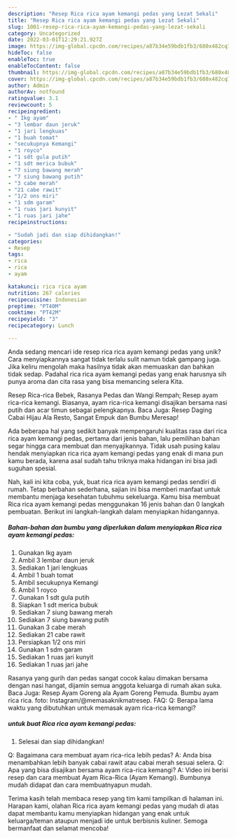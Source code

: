 ```yaml
---
description: "Resep Rica rica ayam kemangi pedas yang Lezat Sekali"
title: "Resep Rica rica ayam kemangi pedas yang Lezat Sekali"
slug: 1001-resep-rica-rica-ayam-kemangi-pedas-yang-lezat-sekali
category: Uncategorized
date: 2022-03-01T12:29:21.927Z
image: https://img-global.cpcdn.com/recipes/a87b34e59bdb1fb3/680x482cq70/rica-rica-ayam-kemangi-pedas-foto-resep-utama.jpg
hideToc: false
enableToc: true
enableTocContent: false
thumbnail: https://img-global.cpcdn.com/recipes/a87b34e59bdb1fb3/680x482cq70/rica-rica-ayam-kemangi-pedas-foto-resep-utama.jpg
cover: https://img-global.cpcdn.com/recipes/a87b34e59bdb1fb3/680x482cq70/rica-rica-ayam-kemangi-pedas-foto-resep-utama.jpg
author: Admin
authorAv: notfound
ratingvalue: 3.1
reviewcount: 5
recipeingredient:
- " Ikg ayam"
- "3 lembar daun jeruk"
- "1 jari lengkuas"
- "1 buah tomat"
- "secukupnya Kemangi"
- "1 royco"
- "1 sdt gula putih"
- "1 sdt merica bubuk"
- "7 siung bawang merah"
- "7 siung bawang putih"
- "3 cabe merah"
- "21 cabe rawit"
- "1/2 ons miri"
- "1 sdm garam"
- "1 ruas jari kunyit"
- "1 ruas jari jahe"
recipeinstructions:

- "Sudah jadi dan siap dihidangkan!"
categories:
- Resep
tags:
- rica
- rica
- ayam

katakunci: rica rica ayam 
nutrition: 267 calories
recipecuisine: Indonesian
preptime: "PT40M"
cooktime: "PT42M"
recipeyield: "3"
recipecategory: Lunch

---
```





Anda sedang mencari ide resep rica rica ayam kemangi pedas yang unik? Cara menyiapkannya sangat tidak terlalu sulit namun tidak gampang juga. Jika keliru mengolah maka hasilnya tidak akan memuaskan dan bahkan tidak sedap. Padahal rica rica ayam kemangi pedas yang enak harusnya sih punya aroma dan cita rasa yang bisa memancing selera Kita.





Resep Rica-rica Bebek, Rasanya Pedas dan Wangi Rempah; Resep ayam rica-rica kemangi. Biasanya, ayam rica-rica kemangi disajikan bersama nasi putih dan acar timun sebagai pelengkapnya. Baca Juga: Resep Daging Cabai Hijau Ala Resto, Sangat Empuk dan Bumbu Meresap!

Ada beberapa hal yang sedikit banyak mempengaruhi kualitas rasa dari rica rica ayam kemangi pedas, pertama dari jenis bahan, lalu pemilihan bahan segar hingga cara membuat dan menyajikannya. Tidak usah pusing kalau hendak menyiapkan rica rica ayam kemangi pedas yang enak di mana pun kamu berada, karena asal sudah tahu triknya maka hidangan ini bisa jadi suguhan spesial.






Nah, kali ini kita coba, yuk, buat rica rica ayam kemangi pedas sendiri di rumah. Tetap berbahan sederhana, sajian ini bisa memberi manfaat untuk membantu menjaga kesehatan tubuhmu sekeluarga. Kamu bisa membuat Rica rica ayam kemangi pedas menggunakan 16 jenis bahan dan 0 langkah pembuatan. Berikut ini langkah-langkah dalam menyiapkan hidangannya.

<!--inarticleads1-->

##### Bahan-bahan dan bumbu yang diperlukan dalam menyiapkan Rica rica ayam kemangi pedas:

1. Gunakan  Ikg ayam
1. Ambil 3 lembar daun jeruk
1. Sediakan 1 jari lengkuas
1. Ambil 1 buah tomat
1. Ambil secukupnya Kemangi
1. Ambil 1 royco
1. Gunakan 1 sdt gula putih
1. Siapkan 1 sdt merica bubuk
1. Sediakan 7 siung bawang merah
1. Sediakan 7 siung bawang putih
1. Gunakan 3 cabe merah
1. Sediakan 21 cabe rawit
1. Persiapkan 1/2 ons miri
1. Gunakan 1 sdm garam
1. Sediakan 1 ruas jari kunyit
1. Sediakan 1 ruas jari jahe


Rasanya yang gurih dan pedas sangat cocok kalau dimakan bersama dengan nasi hangat, dijamin semua anggota keluarga di rumah akan suka. Baca Juga: Resep Ayam Goreng ala Ayam Goreng Pemuda. Bumbu ayam rica rica. foto: Instagram/@memasaknikmatresep. FAQ: Q: Berapa lama waktu yang dibutuhkan untuk memasak ayam rica-rica kemangi? 

<!--inarticleads2-->

#####  untuk buat Rica rica ayam kemangi pedas:


1. Selesai dan siap dihidangkan!

Q: Bagaimana cara membuat ayam rica-rica lebih pedas? A: Anda bisa menambahkan lebih banyak cabai rawit atau cabai merah sesuai selera. Q: Apa yang bisa disajikan bersama ayam rica-rica kemangi? A: Video ini berisi resep dan cara membuat Ayam Rica-Rica (Ayam Kemangi). Bumbunya mudah didapat dan cara membuatnyapun mudah. 

Terima kasih telah membaca resep yang tim kami tampilkan di halaman ini. Harapan kami, olahan Rica rica ayam kemangi pedas yang mudah di atas dapat membantu kamu menyiapkan hidangan yang enak untuk keluarga/teman ataupun menjadi ide untuk berbisnis kuliner. Semoga bermanfaat dan selamat mencoba!

